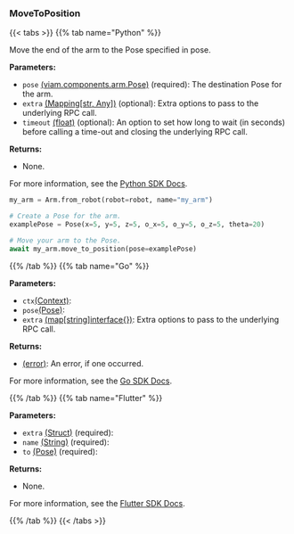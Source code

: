 ### MoveToPosition

{{< tabs >}}
{{% tab name="Python" %}}

Move the end of the arm to the Pose specified in pose.

**Parameters:**

- `pose` [(viam.components.arm.Pose)](<INSERT PARAM TYPE LINK>) (required): The destination Pose for the arm.
- `extra` [(Mapping[str, Any])](<INSERT PARAM TYPE LINK>) (optional): Extra options to pass to the underlying RPC call.
- `timeout` [(float)](<INSERT PARAM TYPE LINK>) (optional): An option to set how long to wait (in seconds) before calling a time-out and closing the underlying RPC call.

**Returns:**

- None.

For more information, see the [Python SDK Docs](https://python.viam.dev/autoapi/viam/components/arm/client/index.html#viam.components.arm.client.ArmClient.move_to_position).

``` python {class="line-numbers linkable-line-numbers"}
my_arm = Arm.from_robot(robot=robot, name="my_arm")

# Create a Pose for the arm.
examplePose = Pose(x=5, y=5, z=5, o_x=5, o_y=5, o_z=5, theta=20)

# Move your arm to the Pose.
await my_arm.move_to_position(pose=examplePose)
```

{{% /tab %}}
{{% tab name="Go" %}}

**Parameters:**

- `ctx`[(Context)](https://pkg.go.dev/context#Context):
- `pose`[(Pose)](https://pkg.go.dev/go.viam.com/rdk@v0.26.0/spatialmath#Pose):
- `extra` [(map[string]interface\{\})](https://go.dev/blog/maps): Extra options to pass to the underlying RPC call.

**Returns:**

- [(error)](https://pkg.go.dev/builtin#error): An error, if one occurred.

For more information, see the [Go SDK Docs](https://pkg.go.dev/go.viam.com/rdk/components/arm#Arm).

{{% /tab %}}
{{% tab name="Flutter" %}}

**Parameters:**

- `extra` [(Struct)](<INSERT PARAM TYPE LINK>) (required):
- `name` [(String)](https://api.flutter.dev/flutter/dart-core/String-class.html) (required):
- `to` [(Pose)](https://flutter.viam.dev/viam_sdk/Pose-class.html) (required):

**Returns:**

- None.

For more information, see the [Flutter SDK Docs](https://flutter.viam.dev/viam_protos.component.arm/ArmServiceClient/moveToPosition.html).

{{% /tab %}}
{{< /tabs >}}
